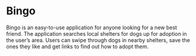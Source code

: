 # Bingo

Bingo is an easy-to-use application for anyone looking for a new best friend. The application searches local shelters for dogs up for adoption in the user’s area. Users can swipe through dogs in nearby shelters, save the ones they like and get links to find out how to adopt them.